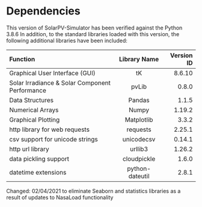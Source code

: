 # Dependencies  
This version of SolarPV-Simulator has been verified against the Python 3.8.6 
In addition, to the standard libraries loaded with this version, the following additional libraries have been included:

| Function       | Library Name     | Version ID     |  
| :------------- | :----------: | -----------: |  
| Graphical User Interface (GUI) | tK  | 8.6.10     |  
| Solar Irradiance & Solar Component Performance   | pvLib | 0.8.0  |  
| Data Structures | Pandas | 1.1.5  |  
| Numerical Arrays | Numpy | 1.19.2  |  
| Graphical Plotting | Matplotlib | 3.3.2  |  
| http library for web requests |  requests | 2.25.1 |  
| csv support for unicode strings | unicodecsv  | 0.14.1 |  
| http url library | urllib3 |  1.26.2 |  
| data pickling support | cloudpickle | 1.6.0   |  
| datetime extensions | python-dateutil | 2.8.1  |  


Changed: 02/04/2021 to eliminate Seaborn and statistics libraries as a result of updates to NasaLoad functionality
